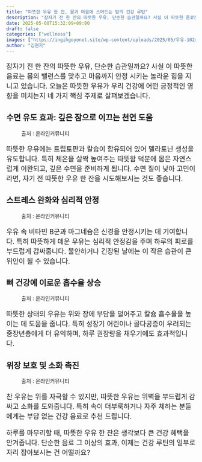 ```yaml
---
title: "따뜻한 우유 한 잔, 몸과 마음에 스며드는 밤의 건강 루틴"
description: "잠자기 전 한 잔의 따뜻한 우유, 단순한 습관일까요? 사실 이 따뜻한 음료는 몸의 밸런스를 맞추고 마음까지 안정 시키는 놀라운 힘을 지니고 있습니다. 오늘은 따뜻한 우유가 우리 건강에 어떤 긍정적인 영향을 미치는지 네 가지 핵심 주제로 살펴보겠습니다."
date: 2025-05-08T15:32:09+09:00
draft: false
categories: ["wellness"]
images: ["https://ingihgoyonet.site/wp-content/uploads/2025/05/우유-1024x683.jpg", "https://ingihgoyonet.site/wp-content/uploads/2025/05/따뜻한우유-1024x683.jpg", "https://ingihgoyonet.site/wp-content/uploads/2025/05/따뜻한우유효능-1024x683.jpg", "https://ingihgoyonet.site/wp-content/uploads/2025/05/우유스팀-1024x683.jpg"]
author: "김현지"
---
```


<p style="font-size:18px">잠자기 전 한 잔의 따뜻한 우유, 단순한 습관일까요? 사실 이 따뜻한 음료는 몸의 밸런스를 맞추고 마음까지 안정 시키는 놀라운 힘을 지니고 있습니다. 오늘은 따뜻한 우유가 우리 건강에 어떤 긍정적인 영향을 미치는지 네 가지 핵심 주제로 살펴보겠습니다.</p> <h2 >수면 유도 효과: 깊은 잠으로 이끄는 천연 도움</h2> <figure ><img src="https://ingihgoyonet.site/wp-content/uploads/2025/05/우유-1024x683.jpg" alt="" style="aspect-ratio:16/9;object-fit:cover"/><figcaption >출처 : 온라인커뮤니티</figcaption></figure> <p style="font-size:18px">따뜻한 우유에는 트립토판과 칼슘이 함유되어 있어 멜라토닌 생성을 유도합니다. 특히 체온을 살짝 높여주는 따뜻함 덕분에 몸은 자연스럽게 이완되고, 깊은 수면을 준비하게 됩니다. 수면 질이 낮아 고민이라면, 자기 전 따뜻한 우유 한 잔을 시도해보시는 것도 좋습니다.</p> <h2 >스트레스 완화와 심리적 안정</h2> <figure ><img src="https://ingihgoyonet.site/wp-content/uploads/2025/05/따뜻한우유-1024x683.jpg" alt="" style="aspect-ratio:16/9;object-fit:cover"/><figcaption >출처 : 온라인커뮤니티</figcaption></figure> <p style="font-size:18px">우유 속 비타민 B군과 마그네슘은 신경을 안정시키는 데 기여합니다. 특히 따뜻하게 데운 우유는 심리적 안정감을 주며 하루의 피로를 부드럽게 감싸줍니다. 불안하거나 긴장된 날에는 이 작은 습관이 큰 위안이 될 수 있습니다.</p> <h2 >뼈 건강에 이로운 흡수율 상승</h2> <figure ><img src="https://ingihgoyonet.site/wp-content/uploads/2025/05/따뜻한우유효능-1024x683.jpg" alt="" style="aspect-ratio:16/9;object-fit:cover"/><figcaption >출처 : 온라인커뮤니티</figcaption></figure> <p style="font-size:18px">따뜻한 상태의 우유는 위와 장에 부담을 덜어주고 칼슘 흡수율을 높이는 데 도움을 줍니다. 특히 성장기 어린이나 골다공증이 우려되는 중장년층에게 더 유익하며, 하루 권장량을 채우기에도 효과적입니다.</p> <h2 >위장 보호 및 소화 촉진</h2> <figure ><img src="https://ingihgoyonet.site/wp-content/uploads/2025/05/우유스팀-1024x683.jpg" alt="" style="aspect-ratio:16/9;object-fit:cover"/><figcaption >출처 : 온라인커뮤니티</figcaption></figure> <p style="font-size:18px">찬 우유는 위를 자극할 수 있지만, 따뜻한 우유는 위벽을 부드럽게 감싸고 소화를 도와줍니다. 특히 속이 더부룩하거나 자주 체하는 분들에게는 부담 없는 건강 음료로 추천 드립니다.</p> <p style="font-size:18px">하루를 마무리할 때, 따뜻한 우유 한 잔은 생각보다 큰 건강 혜택을 안겨줍니다. 단순한 음료 그 이상의 효과, 이제는 건강 루틴의 일부로 자리 잡아보시는 건 어떨까요?</p>